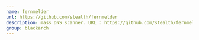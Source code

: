 ```yaml
---
name: fernmelder
url: https://github.com/stealth/fernmelder
description: mass DNS scanner. URL : https://github.com/stealth/fernmelder Groups : blackarch blackarch-scanner blackarch-recon
group: blackarch
---
```

